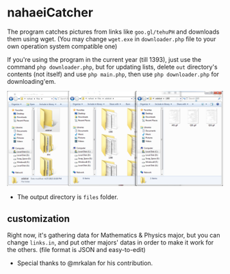 # nahaeiCatcher 
The program catches pictures from links like `goo.gl/tehuPH` and downloads them using wget. (You may change `wget.exe` in `downloader.php` file to your own operation system compatible one)

If you're using the program in the current year (till 1393), just use the command `php downloader.php`, but for updating lists, delete `out` directory's contents (not itself) and use `php main.php`, then use `php downloader.php` for downloading'em.

![alt ExampleOutput](https://raw.githubusercontent.com/mtp1376/nahaeiCatcher/master/example.png)

- The output directory is `files` folder.

## customization
Right now, it's gathering data for Mathematics & Physics major, but you can change `links.in`, and put other majors' datas in order to make it work for the others. (file format is JSON and easy-to-edit)

* Special thanks to @mrkalan for his contribution.
